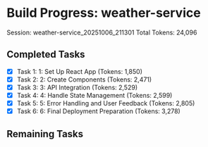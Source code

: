 # Build Progress: weather-service
Session: weather-service_20251006_211301
Total Tokens: 24,096

## Completed Tasks
- [x] Task 1: 1: Set Up React App (Tokens: 1,850)
- [x] Task 2: 2: Create Components (Tokens: 2,471)
- [x] Task 3: 3: API Integration (Tokens: 2,529)
- [x] Task 4: 4: Handle State Management (Tokens: 2,599)
- [x] Task 5: 5: Error Handling and User Feedback (Tokens: 2,805)
- [x] Task 6: 6: Final Deployment Preparation (Tokens: 3,278)

## Remaining Tasks
